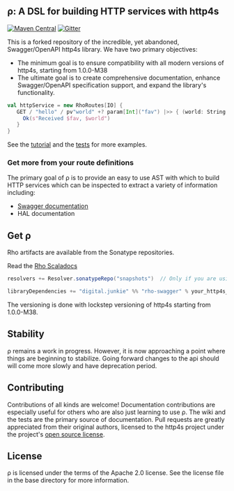 ρ: A DSL for building HTTP services with http4s
-----------------------------------------------

[![Maven Central](https://maven-badges.herokuapp.com/maven-central/digital.junkie/rho-core_2.13/badge.svg)](https://maven-badges.herokuapp.com/maven-central/digital.junkie/rho-core_2.13)
[![Gitter](https://badges.gitter.im/http4s/rho.svg)](https://gitter.im/http4s/rho?utm_source=badge&utm_medium=badge&utm_campaign=pr-badge)

This is a forked repository of the incredible, yet abandoned, Swagger/OpenAPI http4s library.
We have two primary objectives:  
- The minimum goal is to ensure compatibility with all modern versions of http4s, starting from 1.0.0-M38
- The ultimate goal is to create comprehensive documentation, enhance Swagger/OpenAPI specification support, and expand the library's functionality.

```scala
val httpService = new RhoRoutes[IO] {
   GET / "hello" / pv"world" +? param[Int]("fav") |>> { (world: String, fav: Int) => 
     Ok(s"Received $fav, $world") 
   }
}
```

See the [tutorial](https://github.com/MarmaladeSky/rho/blob/main/Rho.md) and the [tests](https://github.com/MarmaladeSky/rho/blob/main/core/src/test/scala/ApiExamples.scala) for more examples.

### Get more from your route definitions
The primary goal of ρ is to provide an easy to use AST with which to build HTTP services which can be inspected to extract a variety of information including:
* [Swagger documentation](http://swagger.io/)
* HAL documentation

Get ρ
-----
Rho artifacts are available from the Sonatype repositories.

Read the [Rho Scaladocs](https://www.javadoc.io/doc/digital.junkie/rho-core_2.13/latest/index.html)

```scala
resolvers += Resolver.sonatypeRepo("snapshots")  // Only if you are using a -snapshot version

libraryDependencies += "digital.junkie" %% "rho-swagger" % your_http4s_version

```
The versioning is done with lockstep versioning of http4s starting from 1.0.0-M38.

Stability
---------
ρ remains a work in progress. However, it is now approaching a point where things are
beginning to stabilize. Going forward changes to the api should will come more slowly 
and have deprecation period.

Contributing
------------
Contributions of all kinds are welcome! Documentation contributions are especially useful 
for others who are also just learning to use ρ. The wiki and the tests are the primary
source of documentation. Pull requests are greatly appreciated from their original authors,
licensed to the http4s project under the project's
[open source license](https://github.com/MarmaladeSky/rho/blob/master/LICENSE).

License
-------
ρ is licensed under the terms of the Apache 2.0 license. See the license file in the base
directory for more information.
